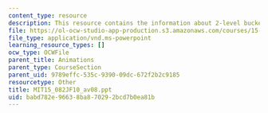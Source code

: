 ```yaml
---
content_type: resource
description: This resource contains the information about 2-level bucket algorithm.
file: https://ol-ocw-studio-app-production.s3.amazonaws.com/courses/15-082j-network-optimization-fall-2010/babd782e96638ba870292bcd7b0ea81b_MIT15_082JF10_av08.ppt
file_type: application/vnd.ms-powerpoint
learning_resource_types: []
ocw_type: OCWFile
parent_title: Animations
parent_type: CourseSection
parent_uid: 9789effc-535c-9390-09dc-672f2b2c9185
resourcetype: Other
title: MIT15_082JF10_av08.ppt
uid: babd782e-9663-8ba8-7029-2bcd7b0ea81b
---
```

